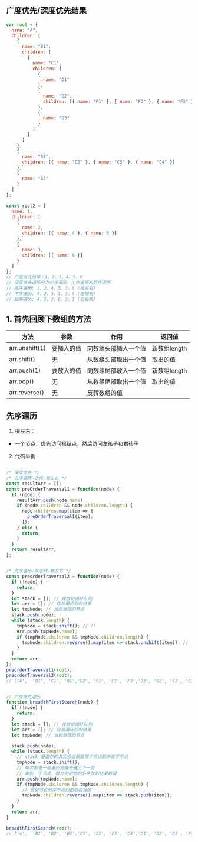 
## 广度优先/深度优先结果

```javascript
var root = {
  name: "A",
  children: [
    {
      name: "B1",
      children: [
        {
          name: "C1",
          children: [
            {
              name: "D1"
            },
            {
              name: "D2",
              children: [{ name: "F1" }, { name: "F2" }, { name: "F3" }]
            },
            {
              name: "D3"
            }
          ]
        }
      ]
    },
    {
      name: "B2",
      children: [{ name: "C2" }, { name: "C3" }, { name: "C4" }]
    },
    {
      name: "B3"
    }
  ]
};

const root2 = {
  name: 1,
  children: [
    {
      name: 2,
      children: [{ name: 4 }, { name: 5 }]
    },
    {
      name: 3,
      children: [{ name: 6 }]
    }
  ]
};
// 广度优先结果：1，2，3，4，5，6
// 深度优先遍历分为先序遍历、中序遍历和后序遍历
// 先序遍历: 1，2，4，5，3，6 (根左右)
// 中序遍历: 4，2，5，1，3，6 (左根右)
// 后序遍历: 4，5，2，6，3，1 (左右根)
```

## 1. 首先回顾下数组的方法

| 方法           | 参数       | 作用                 | 返回值       |
|----------------|------------|----------------------|--------------|
| arr.unshift(1) | 要插入的值 | 向数组头部插入一个值 | 新数组length |
| arr.shift()    | 无         | 从数组头部取出一个值 | 取出的值     |
| arr.push(1)    | 要放入的值 | 向数组尾部放入一个值 | 新数组length |
| arr.pop()      | 无         | 从数组尾部取出一个值 | 取出的值     |
| arr.reverse()  | 无         | 反转数组的值         |              |

## 先序遍历
1. 根左右：
  - 一个节点，优先访问根结点，然后访问左孩子和右孩子
2. 代码举例

```javascript

/* 深度优先 */
/* 先序遍历-迭代-根左右 */
const resultArr = [];
const preOrderTraversal1 = function(node) {
  if (node) {
    resultArr.push(node.name);
    if (node.children && node.children.length) {
      node.children.map(item => {
        preOrderTraversal1(item);
      });
    } else {
      return;
    }
  }
  return resultArr;
};


/* 先序遍历-非迭代-根左右 */
const preorderTraversal2 = function(node) {
  if (!node) {
    return;
  }
  let stack = []; // 存放待循环队列
  let arr = []; // 存放遍历后的结果
  let tmpNode; // 当前处理的节点
  stack.push(node);
  while (stack.length) {
    tmpNode = stack.shift(); // !!
    arr.push(tmpNode.name);
    if (tmpNode.children && tmpNode.children.length) {
      tmpNode.children.reverse().map(item => stack.unshift(item)); // !!广度和深度唯一的区别在这里
    }
  }
  return arr;
};
preorderTraversal1(root);
preorderTraversal2(root);
// ['A',  'B1', 'C1', 'D1','D2', 'F1', 'F2', 'F3','D3', 'B2', 'C2', 'C3', 'C4', 'B3']


// 广度优先遍历
function breadthFirstSearch(node) {
  if (!node) {
    return;
  }
  let stack = []; // 存放待循环队列
  let arr = []; // 存放遍历后的结果
  let tmpNode; // 当前处理的节点

  stack.push(node);
  while (stack.length) {
    // stack 里面存的其实永远都是某个节点的所有字节点
    tmpNode = stack.shift();
    // 每次都是一层遍历完再去遍历下一层
    // 拿到一个节点，就立刻把他的名字放到结果数组
    arr.push(tmpNode.name);
    if (tmpNode.children && tmpNode.children.length) {
      // 当前节点的字节点们都放在当前
      tmpNode.children.reverse().map(item => stack.push(item));
    }
  }
  return arr;
}

breadthFirstSearch(root);
// ['A',  'B1', 'B2', 'B3','C1', 'C2', 'C3', 'C4','D1', 'D2', 'D3', 'F1','F2', 'F3']

```


